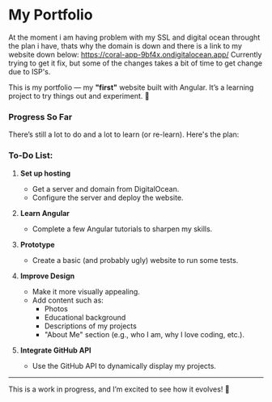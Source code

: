 # My Portfolio

At the moment i am having problem with my SSL and digital ocean throught the plan i have, thats why the domain is down and there is a link to my website down below:
https://coral-app-9bf4x.ondigitalocean.app/
Currently trying to get it fix, but some of the changes takes a bit of time to get change due to ISP's.

This is my portfolio — my **"first"** website built with Angular. It’s a learning project to try things out and experiment. 🚀

### Progress So Far  
There’s still a lot to do and a lot to learn (or re-learn). Here's the plan:

### To-Do List:  
1. **Set up hosting**  
   - Get a server and domain from DigitalOcean.  
   - Configure the server and deploy the website.  

2. **Learn Angular**  
   - Complete a few Angular tutorials to sharpen my skills.  

3. **Prototype**  
   - Create a basic (and probably ugly) website to run some tests.  

4. **Improve Design**  
   - Make it more visually appealing.  
   - Add content such as:  
     - Photos  
     - Educational background  
     - Descriptions of my projects  
     - "About Me" section (e.g., who I am, why I love coding, etc.).  

5. **Integrate GitHub API**  
   - Use the GitHub API to dynamically display my projects.  

---

This is a work in progress, and I’m excited to see how it evolves! 🎉
